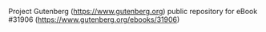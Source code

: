 Project Gutenberg (https://www.gutenberg.org) public repository for eBook #31906 (https://www.gutenberg.org/ebooks/31906)
